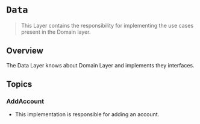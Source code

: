 # ``Data``

> This Layer contains the responsibility for implementing the use cases present in the Domain layer.

## Overview

The Data Layer knows about Domain Layer and implements they interfaces.

## Topics

### AddAccount

- This implementation is responsible for adding an account. 
